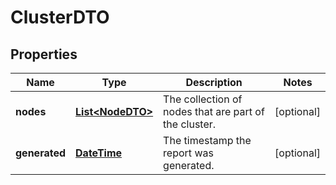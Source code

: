 
# ClusterDTO

## Properties
Name | Type | Description | Notes
------------ | ------------- | ------------- | -------------
**nodes** | [**List&lt;NodeDTO&gt;**](NodeDTO.md) | The collection of nodes that are part of the cluster. |  [optional]
**generated** | [**DateTime**](DateTime.md) | The timestamp the report was generated. |  [optional]



